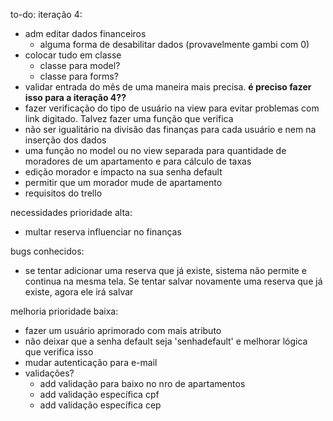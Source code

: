 to-do:
iteração 4:
  - adm editar dados financeiros
    - alguma forma de desabilitar dados (provavelmente gambi com 0)
- colocar tudo em classe
	+ classe para model?
	+ classe para forms?
- validar entrada do mês de uma maneira mais precisa. **é preciso fazer isso para a iteração 4??**
- fazer verificação do tipo de usuário na view para evitar problemas com link digitado. Talvez fazer uma função que verifica
- não ser igualitário na divisão das finanças para cada usuário e nem na inserção dos dados
- uma função no model ou no view separada para quantidade de moradores de um apartamento e para cálculo de taxas
- edição morador e impacto na sua senha default
- permitir que um morador mude de apartamento
- requisitos do trello

necessidades prioridade alta:
- multar reserva influenciar no finanças

bugs conhecidos:
- se tentar adicionar uma reserva que já existe, sistema não permite e continua na mesma tela. Se tentar salvar novamente uma reserva que já existe, agora ele irá salvar

melhoria prioridade baixa:
- fazer um usuário aprimorado com mais atributo
- não deixar que a senha default seja 'senhadefault' e melhorar lógica que verifica isso
- mudar autenticação para e-mail
- validações?
	- add validação para baixo no nro de apartamentos
	- add validação específica cpf
	- add validação específica cep
